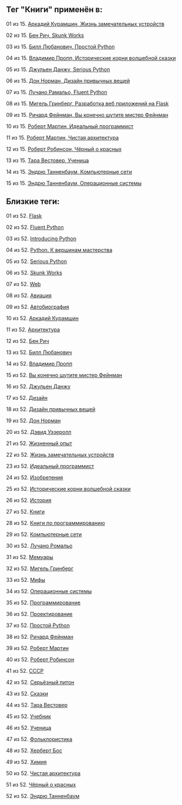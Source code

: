 ## Тег "Книги" применён в:

01 из 15. [Аркадий Курамшин, Жизнь замечательных устройств](../Книги/Дизайн%20и%20изобретения/Аркадий%20Курамшин%20-%20Жизнь%20замечательных%20устройств.md)

02 из 15. [Бен Рич, Skunk Works](../Книги/Мемуары/Бен%20Рич%20-%20Skunk%20Works.md)

03 из 15. [Билл Любанович, Простой Python](../Книги/Программирование/Билл%20Любанович%20-%20Простой%20Python.md)

04 из 15. [Владимир Пропп, Исторические корни волшебной сказки](../Книги/Прочее/Владимир%20Пропп%20-%20Исторические%20корни%20волшебной%20сказки.md)

05 из 15. [Джульен Данжу, Serious Python](../Книги/Программирование/Джульен%20Данжу%20-%20Serious%20Python.md)

06 из 15. [Дон Норман, Дизайн привычных вещей](../Книги/Дизайн%20и%20изобретения/Дон%20Норман%20-%20Дизайн%20привычных%20вещей.md)

07 из 15. [Лучано Рамальо, Fluent Python](../Книги/Программирование/Лучано%20Рамальо%20-%20Fluent%20Python.md)

08 из 15. [Мигель Гринберг, Разработка веб приложений на Flask](../Книги/Программирование/Мигель%20Гринберг%20-%20Разработка%20веб%20приложений%20на%20Flask.md)

09 из 15. [Ричард Фейнман, Вы конечно шутите мистер Фейнман](../Книги/Мемуары/Ричард%20Фейнман%20-%20Вы%20конечно%20шутите%20мистер%20Фейнман.md)

10 из 15. [Роберт Мартин, Идеальный программист](../Книги/Программирование/Роберт%20Мартин%20-%20Идеальный%20программист.md)

11 из 15. [Роберт Мартин, Чистая архитектура](../Книги/Программирование/Роберт%20Мартин%20-%20Чистая%20архитектура.md)

12 из 15. [Роберт Робинсон, Чёрный о красных](../Книги/Мемуары/Роберт%20Робинсон%20-%20Чёрный%20о%20красных.md)

13 из 15. [Тара Вестовер, Ученица](../Книги/Мемуары/Тара%20Вестовер%20-%20Ученица.md)

14 из 15. [Эндрю Танненбаум, Компьютерные сети](../Книги/Программирование/Эндрю%20Танненбаум%20-%20Компьютерные%20сети.md)

15 из 15. [Эндрю Танненбаум, Операционные системы](../Книги/Программирование/Эндрю%20Танненбаум%20-%20Операционные%20системы.md)

## Близкие теги:

01 из 52. [Flask](./flask.md)

02 из 52. [Fluent Python](./fluent%20python.md)

03 из 52. [Introducing Python](./introducing%20python.md)

04 из 52. [Python. К вершинам мастерства](./python.%20к%20вершинам%20мастерства.md)

05 из 52. [Serious Python](./serious%20python.md)

06 из 52. [Skunk Works](./skunk%20works.md)

07 из 52. [Web](./web.md)

08 из 52. [Авиация](./авиация.md)

09 из 52. [Автобиография](./автобиография.md)

10 из 52. [Аркадий Курамшин](./аркадий%20курамшин.md)

11 из 52. [Архитектура](./архитектура.md)

12 из 52. [Бен Рич](./бен%20рич.md)

13 из 52. [Билл Любанович](./билл%20любанович.md)

14 из 52. [Владимир Пропп](./владимир%20пропп.md)

15 из 52. [Вы конечно шутите мистер Фейнман](./вы%20конечно%20шутите%20мистер%20фейнман.md)

16 из 52. [Джульен Данжу](./джульен%20данжу.md)

17 из 52. [Дизайн](./дизайн.md)

18 из 52. [Дизайн привычных вещей](./дизайн%20привычных%20вещей.md)

19 из 52. [Дон Норман](./дон%20норман.md)

20 из 52. [Дэвид Уэзеролл](./дэвид%20уэзеролл.md)

21 из 52. [Жизненный опыт](./жизненный%20опыт.md)

22 из 52. [Жизнь замечательных устройств](./жизнь%20замечательных%20устройств.md)

23 из 52. [Идеальный программист](./идеальный%20программист.md)

24 из 52. [Изобретения](./изобретения.md)

25 из 52. [Исторические корни волшебной сказки](./исторические%20корни%20волшебной%20сказки.md)

26 из 52. [История](./история.md)

27 из 52. [Книги](./книги.md)

28 из 52. [Книги по программированию](./книги%20по%20программированию.md)

29 из 52. [Компьютерные сети](./компьютерные%20сети.md)

30 из 52. [Лучано Ромальо](./лучано%20ромальо.md)

31 из 52. [Мемуары](./мемуары.md)

32 из 52. [Мигель Гринберг](./мигель%20гринберг.md)

33 из 52. [Мифы](./мифы.md)

34 из 52. [Операционные системы](./операционные%20системы.md)

35 из 52. [Программирование](./программирование.md)

36 из 52. [Проектирование](./проектирование.md)

37 из 52. [Простой Python](./простой%20python.md)

38 из 52. [Ричард Фейнман](./ричард%20фейнман.md)

39 из 52. [Роберт Мартин](./роберт%20мартин.md)

40 из 52. [Роберт Робинсон](./роберт%20робинсон.md)

41 из 52. [СССР](./ссср.md)

42 из 52. [Серьёзный питон](./серьёзный%20питон.md)

43 из 52. [Сказки](./сказки.md)

44 из 52. [Тара Вестовер](./тара%20вестовер.md)

45 из 52. [Учебник](./учебник.md)

46 из 52. [Ученица](./ученица.md)

47 из 52. [Фольклористика](./фольклористика.md)

48 из 52. [Херберт Бос](./херберт%20бос.md)

49 из 52. [Химия](./химия.md)

50 из 52. [Чистая архитектура](./чистая%20архитектура.md)

51 из 52. [Чёрный о красных](./чёрный%20о%20красных.md)

52 из 52. [Эндрю Танненбаум](./эндрю%20танненбаум.md)

